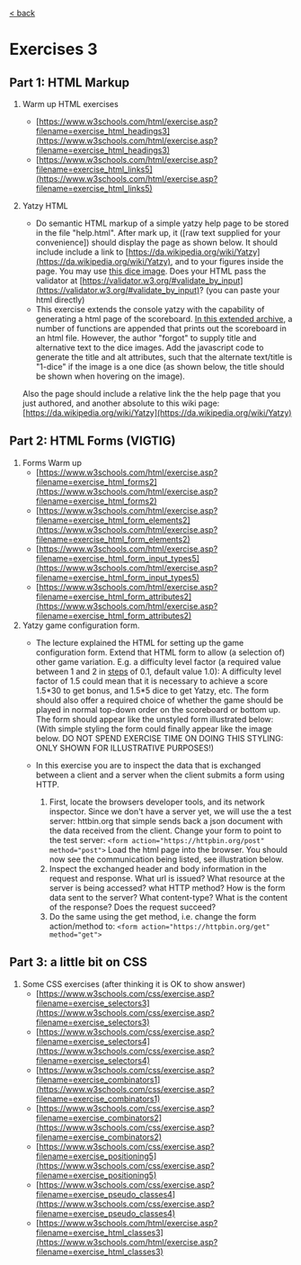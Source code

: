 [< back](README.md)

# Exercises 3

## Part 1: HTML Markup

1. Warm up HTML exercises 
    - [https://www.w3schools.com/html/exercise.asp?filename=exercise_html_headings3](https://www.w3schools.com/html/exercise.asp?filename=exercise_html_headings3)
    - [https://www.w3schools.com/html/exercise.asp?filename=exercise_html_links5](https://www.w3schools.com/html/exercise.asp?filename=exercise_html_links5)
2. Yatzy HTML
    - Do semantic HTML markup of a simple yatzy help page to be stored in the file "help.html".  After mark up, it ([raw text supplied for your convenience]) should display the page as shown below. It should include include a link to [https://da.wikipedia.org/wiki/Yatzy](https://da.wikipedia.org/wiki/Yatzy), and to your figures inside the page. You may use [this dice image](https://www.moodle.aau.dk/pluginfile.php/2447174/mod_page/content/15/3d-dice.png). Does your HTML pass the validator at [https://validator.w3.org/#validate_by_input](https://validator.w3.org/#validate_by_input)? (you can paste your html directly) 
    - This exercise extends the console yatzy with the capability of generating a html page of the scoreboard. [In this extended archive](https://www.moodle.aau.dk/pluginfile.php/2447174/mod_page/content/15/Yatzy%20-%20basic%20-%20HTML%20-%20Exercise.zip), a number of functions are appended that prints out the scoreboard in an html file. However, the author "forgot" to supply title and alternative text to the dice images. Add the javascript code to generate the title and alt attributes, such that the alternate text/title is "1-dice"  if the image is a one dice (as shown below, the title should be shown when hovering on the image).

    Also the page should include a relative link the the help page that you just authored, and another absolute to this wiki page: [https://da.wikipedia.org/wiki/Yatzy](https://da.wikipedia.org/wiki/Yatzy) 



## Part 2: HTML Forms (VIGTIG)   

1. Forms Warm up
    - [https://www.w3schools.com/html/exercise.asp?filename=exercise_html_forms2](https://www.w3schools.com/html/exercise.asp?filename=exercise_html_forms2)
    - [https://www.w3schools.com/html/exercise.asp?filename=exercise_html_form_elements2](https://www.w3schools.com/html/exercise.asp?filename=exercise_html_form_elements2)
    - [https://www.w3schools.com/html/exercise.asp?filename=exercise_html_form_input_types5](https://www.w3schools.com/html/exercise.asp?filename=exercise_html_form_input_types5)
    - [https://www.w3schools.com/html/exercise.asp?filename=exercise_html_form_attributes2](https://www.w3schools.com/html/exercise.asp?filename=exercise_html_form_attributes2)
2. Yatzy game configuration form. 
    - The lecture explained the HTML for setting up the game configuration form. Extend that HTML form to allow (a selection of) other game variation. E.g. a difficulty level factor (a required value between 1 and 2 in [steps](https://developer.mozilla.org/en-US/docs/Web/HTML/Attributes/step) of 0.1, default value 1.0): A difficulty level factor of 1.5 could mean that it is necessary to achieve a score 1.5\*30 to get bonus, and 1.5\*5 dice to get Yatzy, etc. The form should also offer a required choice of whether the game should be played in normal top-down order on the scoreboard or bottom up. The form should appear like the unstyled form illustrated below:
    (With simple styling the form could finally appear like the image below. DO NOT SPEND EXERCISE TIME ON DOING THIS STYLING: ONLY SHOWN FOR ILLUSTRATIVE PURPOSES!)


    - In this exercise you are to inspect the data that is exchanged between a client and a server when the client submits a form using HTTP. 
        1. First, locate the browsers developer tools, and its network inspector. Since we don't have a server yet, we will use the a test server: httbin.org that simple sends back a json document with the data received from the client.  Change your form to point to the test server: 
        `<form action="https://httpbin.org/post" method="post">`
        Load the html page into the browser. You should now see the communication being listed, see illustration below.
        2. Inspect the exchanged header and body information in the request and response.
        What url is issued? What resource at the server is being accessed? what HTTP method?
        How is the form data sent to the server? What content-type?
        What is the content of the response? Does the request succeed?
        3. Do the same using the get method, i.e. change the form action/method to:
        `<form action="https://httpbin.org/get" method="get">`

## Part 3: a little bit on CSS

1. Some CSS exercises (after thinking it is OK to show answer)
      - [https://www.w3schools.com/css/exercise.asp?filename=exercise_selectors3](https://www.w3schools.com/css/exercise.asp?filename=exercise_selectors3)
      - [https://www.w3schools.com/css/exercise.asp?filename=exercise_selectors4](https://www.w3schools.com/css/exercise.asp?filename=exercise_selectors4)
      - [https://www.w3schools.com/css/exercise.asp?filename=exercise_combinators1](https://www.w3schools.com/css/exercise.asp?filename=exercise_combinators1)
      - [https://www.w3schools.com/css/exercise.asp?filename=exercise_combinators2](https://www.w3schools.com/css/exercise.asp?filename=exercise_combinators2)
      - [https://www.w3schools.com/css/exercise.asp?filename=exercise_positioning5](https://www.w3schools.com/css/exercise.asp?filename=exercise_positioning5)
      - [https://www.w3schools.com/css/exercise.asp?filename=exercise_pseudo_classes4](https://www.w3schools.com/css/exercise.asp?filename=exercise_pseudo_classes4)
      - [https://www.w3schools.com/html/exercise.asp?filename=exercise_html_classes3](https://www.w3schools.com/html/exercise.asp?filename=exercise_html_classes3)
